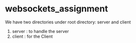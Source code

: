 # websockets_assignment
We have two directories under root directory: server and client
1. server : to handle the server
2. client : for the Client
